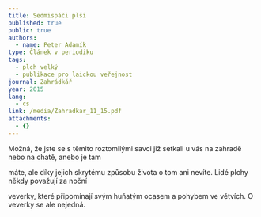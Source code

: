 ```yaml
---
title: Sedmispáči plši
published: true
public: true
authors:
  - name: Peter Adamík
type: Článek v periodiku
tags:
  - plch velký
  - publikace pro laickou veřejnost
journal: Zahrádkář
year: 2015
lang:
  - cs
link: /media/Zahradkar_11_15.pdf
attachments:
  - {}
---
```

Možná, že jste se s těmito roztomilými savci již setkali u vás na zahradě nebo na chatě, anebo je tam

máte, ale díky jejich skrytému způsobu života o tom ani nevíte. Lidé plchy někdy považují za noční

veverky, které připomínají svým huňatým ocasem a pohybem ve větvích. O veverky se ale nejedná.

